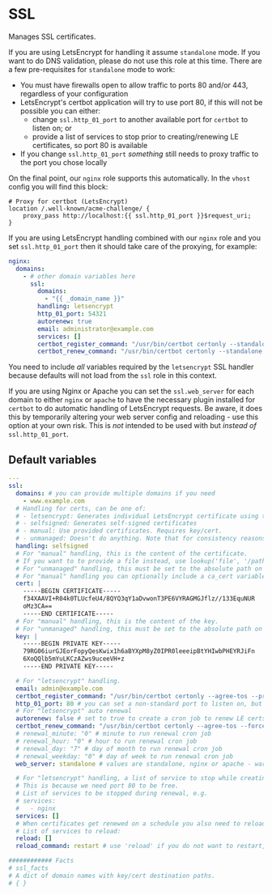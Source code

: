 # SSL
Manages SSL certificates.

<!--TOC-->
<!--ENDTOC-->

If you are using LetsEncrypt for handling it assume `standalone` mode. If you want to do DNS validation, please do not use this role at this time. There are a few pre-requisites for `standalone` mode to work:

* You must have firewalls open to allow traffic to ports 80 and/or 443, regardless of your configuration
* LetsEncrypt's certbot application will try to use port 80, if this will not be possible you can either:
  * change `ssl.http_01_port` to another available port for `certbot` to listen on; or
  * provide a list of services to stop prior to creating/renewing LE certificates, so port 80 is available
* If you change `ssl.http_01_port` *something* still needs to proxy traffic to the port you chose locally

On the final point, our `nginx` role supports this automatically. In the `vhost` config you will find this block:

```
# Proxy for certbot (LetsEncrypt)
location /.well-known/acme-challenge/ {
    proxy_pass http://localhost:{{ ssl.http_01_port }}$request_uri;
}
```

If you are using LetsEncrypt handling combined with our `nginx` role and you set `ssl.http_01_port` then it should take care of the proxying, for example:

```yaml
nginx:
  domains:
    - # other domain variables here
      ssl:
        domains:
          - "{{ _domain_name }}"
        handling: letsencrypt
        http_01_port: 54321
        autorenew: true
        email: administrator@example.com
        services: []
        certbot_register_command: "/usr/bin/certbot certonly --standalone --agree-tos --preferred-challenges http -n"
        certbot_renew_command: "/usr/bin/certbot certonly --standalone --agree-tos --force-renew"
```

You need to include *all* variables required by the `letsencrypt` SSL handler because defaults will not load from the `ssl` role in this context.

If you are using Nginx or Apache you can set the `ssl.web_server` for each domain to either `nginx` or `apache` to have the necessary plugin installed for `certbot` to do automatic handling of LetsEncrypt requests. Be aware, it does this by temporarily altering your web server config and reloading - use this option at your own risk. This is *not* intended to be used with but *instead of* `ssl.http_01_port`.

<!--ROLEVARS-->
## Default variables
```yaml
---
ssl:
  domains: # you can provide multiple domains if you need
    - www.example.com
  # Handling for certs, can be one of:
  # - letsencrypt: Generates individual LetsEncrypt certificate using the HTTP challenge
  # - selfsigned: Generates self-signed certificates
  # - manual: Use provided certificates. Requires key/cert.
  # - unmanaged: Doesn't do anything. Note that for consistency reasons, key/cert paths are still needed.
  handling: selfsigned
  # For "manual" handling, this is the content of the certificate.
  # If you want to to provide a file instead, use lookup('file', '/path/on/the/controller') as the value.
  # For "unmanaged" handling, this must be set to the absolute path on the target.
  # For "manual" handling you can optionally include a ca_cert variable if your CA cert must be a separate file.
  cert: |
    -----BEGIN CERTIFICATE-----
    f34XAAVI+R04k0TLUcfeU4/8QYQ3qY1aDvwonT3PE6VYRAGMGJflz//133EquNUR
    oMz3CA==
    -----END CERTIFICATE-----
  # For "manual" handling, this is the content of the key.
  # For "unmanaged" handling, this must be set to the absolute path on the target.
  key: |
    -----BEGIN PRIVATE KEY-----
    79RG06iurGJEorFopyQesKwix1h6aBYXpM8yZ0IPR0leeeipBtYHIwbPHEYRJiFn
    6XoQQlb5mYuLKCzAZws9uceeVH+z
    -----END PRIVATE KEY-----

  # For "letsencrypt" handling.
  email: admin@example.com
  certbot_register_command: "/usr/bin/certbot certonly --agree-tos --preferred-challenges http -n" # root of the command to register a new cert
  http_01_port: 80 # you can set a non-standard port to listen on, but certbot still needs port 80 - see https://letsencrypt.org/docs/challenge-types/#http-01-challenge
  # For "letsencrypt" auto renewal
  autorenew: false # set to true to create a cron job to renew LE certs
  certbot_renew_command: "/usr/bin/certbot certonly --agree-tos --force-renew" # root of the command used in the cron job
  # renewal_minute: "0" # minute to run renewal cron job
  # renewal_hour: "0" # hour to run renewal cron job
  # renewal_day: "7" # day of month to run renewal cron job
  # renewal_weekday: "0" # day of week to run renewal cron job
  web_server: standalone # values are standalone, nginx or apache - warning, nginx and apache will attempt to manipulate your vhosts!

  # For "letsencrypt" handling, a list of service to stop while creating the certificate.
  # This is because we need port 80 to be free.
  # List of services to be stopped during renewal, e.g.
  # services:
  #   - nginx
  services: []
  # When certificates get renewed on a schedule you also need to reload any dependent services, such as your web server.
  # List of services to reload:
  reload: []
  reload_command: restart # use 'reload' if you do not want to restart, but in most cases a full restart is required to load a new cert.

############ Facts
# ssl_facts
# A dict of domain names with key/cert destination paths.
# { }

```

<!--ENDROLEVARS-->
